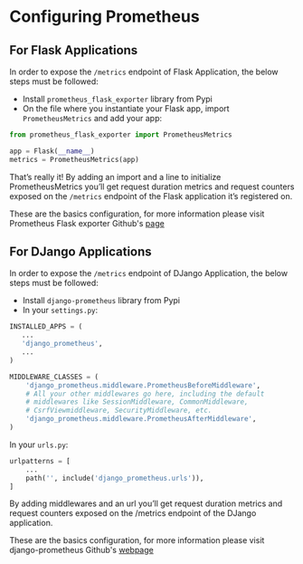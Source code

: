 # Configuring Prometheus

## For Flask Applications

In order to expose the `/metrics` endpoint of Flask Application, the below steps must be followed:

- Install `prometheus_flask_exporter` library from Pypi
- On the file where you instantiate your Flask app, import `PrometheusMetrics` and add your app:
```python
from prometheus_flask_exporter import PrometheusMetrics

app = Flask(__name__)
metrics = PrometheusMetrics(app)
```

That’s really it! By adding an import and a line to initialize PrometheusMetrics you’ll get request duration metrics and request counters exposed on the `/metrics` endpoint of the Flask application it’s registered on.

These are the basics configuration, for more information please visit Prometheus Flask exporter Github's [page](https://github.com/rycus86/prometheus_flask_exporter)


## For DJango Applications

In order to expose the `/metrics` endpoint of DJango Application, the below steps must be followed:

- Install `django-prometheus` library from Pypi
- In your `settings.py`:
```python
INSTALLED_APPS = (
   ...
   'django_prometheus',
   ...
)

MIDDLEWARE_CLASSES = (
    'django_prometheus.middleware.PrometheusBeforeMiddleware',
    # All your other middlewares go here, including the default
    # middlewares like SessionMiddleware, CommonMiddleware,
    # CsrfViewmiddleware, SecurityMiddleware, etc.
    'django_prometheus.middleware.PrometheusAfterMiddleware',
)
```

In your `urls.py`:
```python
urlpatterns = [
    ...
    path('', include('django_prometheus.urls')),
]
```

By adding middlewares and an url you’ll get request duration metrics and request counters exposed on the /metrics endpoint of the DJango application.

These are the basics configuration, for more information please visit django-prometheus Github's [webpage](https://github.com/korfuri/django-prometheus)
